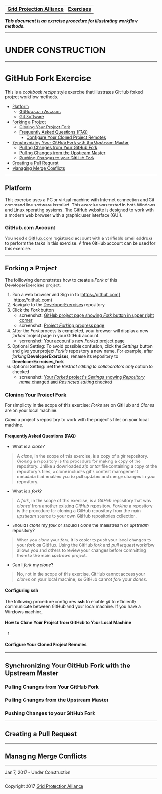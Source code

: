 |   |   |
|---|---|
| **[Grid Protection Alliance](http://www.gridprotectionalliance.org "Grid Protection Alliance Home Page")** | **[Exercises](README.md)** |

***This document is an exercise procedure for illustrating workflow methods.***

---

# UNDER CONSTRUCTION

---

# GitHub Fork Exercise

This is a *cookbook recipe* style exercise that illustrates GitHub forked project workflow methods.

- [Platform](#platform)
    - [GitHub.com Account](#githubcom-account)
    - [Git Software](#git-software)
- [Forking a Project](#forking-a-project)
    - [Cloning Your Project Fork](#cloning-your-project-fork)
    - [Frequently Asked Questions (FAQ)](#cloning-frequently-asked-questions-faq)
        - [Configure Your Cloned Project Remotes](#configure-your-cloned-project-remotes)
- [Synchronizing Your GitHub Fork with the Upstream Master](#synchronizing-your-project-fork-with-the-upstream-master)
    - [Pulling Changes from Your GitHub Fork](#pulling-changes-from-your-github-fork)
    - [Pulling Changes from the Upstream Master](#pulling-changes-from-the-upstream-master)
    - [Pushing Changes to your GitHub Fork](#pushing-chagnes-to-your-gethub-fork)
- [Creating a Pull Request](#creating-a-pull-request)
- [Managing Merge Conflicts](#managing-merge-conflicts)

---

## Platform

This exercise uses a PC or virtual machine with Internet connection and Git command line software installed.  This exercise was tested in both Windows and Linux operating systems.  The GitHub website is designed to work with a modern web browser with a graphic user interface (GUI). 

### GitHub.com Account

You need a [GitHub.com](https://github.com) registered account with a verifiable email address to perform the tasks in this exercise.  A free GitHub account can be used for this exercise.

---

## Forking a Project

The folllowing demonstrates how to create a *Fork* of this DeveloperExercises project.

1. Run a web browser and Sign in to [https://github.com](https://github.com)
2. Navigate to the [DeveloperExercises](https://github.com/GridProtectionAlliance/DeveloperExercises) repository
3. Click the *Fork* button
    - screenshot: [GitHub project page showing *Fork* button in upper right corner](Exercise_GitHub_Fork.files/Fork_01.png)
    - screenshot: [Project *Forking* progress page](Exercise_GitHub_Fork.files/Fork_02.png)
4. After the *Fork* process is completed, your browser will display a new *forked* project page in your GitHub account.
    - screenshot: [Your account's new *Forked* project page](Exercise_GitHub_Fork.files/Fork_03.png)
5. Optional Setting: To avoid possible confusion, click the *Settings* button and give your project *Fork's* repository a new name.  For example, after *forking* **DeveloperExercises**, rename its repository to **DeveloperExercises_fork**
6. Optional Setting: Set the *Restrict editing to collaborators only* option to checked
    - screenshot: [Your *Forked* project's *Settings* showing *Repository name* changed and *Restricted editing* checked](Exercise_GitHub_Fork.files/Fork_04.png)

### Cloning Your Project Fork

For simplicity in the scope of this exercise: *Forks* are on GitHub and *Clones* are on your local machine.

*Clone* a project's repository to work with the project's files on your local machine. 

#### Frequently Asked Questions (FAQ)

- What is a *clone*?

> A *clone*, in the scope of this exercise, is a copy of a *git* repository. *Cloning* a repository is the procedure for making a copy of the repository. Unlike a downloaded *zip* or *tar* file containing a copy of the repository's files, a clone includes git's content management metadata that enables you to pull updates and merge changes in your repository.

- What is a *fork*?

> A *fork*, in the scope of this exercise, is a *GitHub* repository that was *cloned* from another existing *GitHub* repository. *Forking* a repository is the procedure for cloning a GitHub repository from the main *upstream* source to your own GitHub repositories collection.

- Should I *clone* my *fork* or should I *clone* the mainstream or *upstream* repository?

> When you *clone* your *fork*, it is easier to push your local changes to your *fork* on GitHub. Using the GitHub *fork* and *pull request* workflow allows you and others to review your changes before committing them to the main *upstream* project.

- Can I *fork* my *clone*?

> No, not in the scope of this exercise.  GitHub cannot access your *clones* on your local machine; so GitHub cannot *fork* your *clones*.


#### Configuring **ssh**

The following procedure configures **ssh** to enable *git* to efficiently communicate between GitHub and your local machine. If you have a Windows machine, 




#### How to Clone Your Project from GitHub to Your Local Machine

1.


#### Configure Your Cloned Project Remotes

---

## Synchronizing Your GitHub Fork with the Upstream Master

### Pulling Changes from Your GitHub Fork

### Pulling Changes from the Upstream Master

### Pushing Changes to your GitHub Fork

---

## Creating a Pull Request

---

## Managing Merge Conflicts

---

Jan 7, 2017 - Under Construction

---

Copyright 2017 [Grid Protection Alliance](http://www.gridprotectionalliance.org)